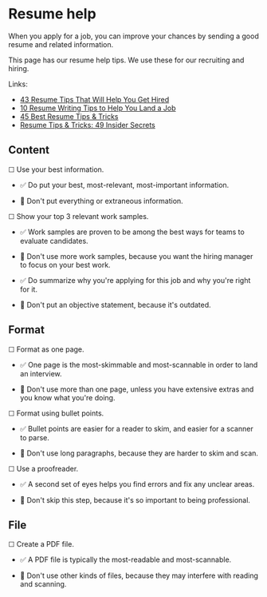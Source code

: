 # Resume help

When you apply for a job, you can improve your chances by sending a good resume and related information.

This page has our resume help tips. We use these for our recruiting and hiring.

Links:

* [43 Resume Tips That Will Help You Get Hired](https://www.themuse.com/advice/43-resume-tips-that-will-help-you-get-hired)
* [10 Resume Writing Tips to Help You Land a Job](https://www.indeed.com/career-advice/resumes-cover-letters/10-resume-writing-tips)
* [45 Best Resume Tips & Tricks](https://zety.com/blog/resume-tips)
* [Resume Tips & Tricks: 49 Insider Secrets](https://resumegenius.com/blog/resume-help/resume-tips)


## Content


☐ Use your best information.

* ✅ Do put your best, most-relevant, most-important information.

* 🚫 Don't put everything or extraneous information.

☐ Show your top 3 relevant work samples.

* ✅ Work samples are proven to be among the best ways for teams to evaluate candidates.

* 🚫 Don't use more work samples, because you want the hiring manager to focus on your best work.


* ✅ Do summarize why you're applying for this job and why you're right for it.

* 🚫 Don't put an objective statement, because it's outdated.


## Format

☐ Format as one page.

* ✅ One page is the most-skimmable and most-scannable in order to land an interview. 

* 🚫 Don't use more than one page, unless you have extensive extras and you know what you're doing.

☐ Format using bullet points. 

* ✅ Bullet points are easier for a reader to skim, and easier for a scanner to parse.

* 🚫 Don't use long paragraphs, because they are harder to skim and scan.

☐ Use a proofreader.

* ✅ A second set of eyes helps you find errors and fix any unclear areas.

* 🚫 Don't skip this step, because it's so important to being professional.


## File

☐ Create a PDF file.

* ✅ A PDF file is typically the most-readable and most-scannable.

* 🚫 Don't use other kinds of files, because they may interfere with reading and scanning.
